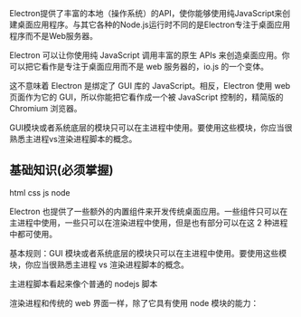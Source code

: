 Electron提供了丰富的本地（操作系统）的API，使你能够使用纯JavaScript来创建桌面应用程序。与其它各种的Node.js运行时不同的是Electron专注于桌面应用程序而不是Web服务器。

Electron 可以让你使用纯 JavaScript 调用丰富的原生 APIs 来创造桌面应用。你可以把它看作是专注于桌面应用而不是 web 服务器的，io.js 的一个变体。

这不意味着 Electron 是绑定了 GUI 库的 JavaScript。相反，Electron 使用 web 页面作为它的 GUI，所以你能把它看作成一个被 JavaScript 控制的，精简版的 Chromium 浏览器。

GUI模块或者系统底层的模块只可以在主进程中使用。要使用这些模块，你应当很熟悉主进程vs渲染进程脚本的概念。

## 基础知识(必须掌握)
html
css
js
node

Electron 也提供了一些额外的内置组件来开发传统桌面应用。一些组件只可以在主进程中使用，一些只可以在渲染进程中使用，但是也有部分可以在这 2 种进程中都可使用。

基本规则：GUI 模块或者系统底层的模块只可以在主进程中使用。要使用这些模块，你应当很熟悉主进程 vs 渲染进程脚本的概念。

主进程脚本看起来像个普通的 nodejs 脚本

渲染进程和传统的 web 界面一样，除了它具有使用 node 模块的能力：
